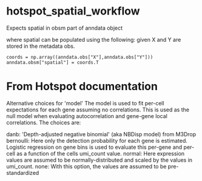 # hotspot_spatial_workflow
Expects spatial in obsm part of anndata object 

where spatial can be populated using the following: 
given X and Y are stored in the metadata obs. 

``` 
coords = np.array((anndata.obs["X"],anndata.obs["Y"]))
anndata.obsm["spatial"] = coords.T 
``` 

# From Hotspot documentation

Alternative choices for 'model'
The model is used to fit per-cell expectations for each gene assuming no correlations. This is used as the null model when evaluating autocorrelation and gene-gene local correlations. The choices are:

danb: 'Depth-adjusted negative binomial' (aka NBDisp model) from M3Drop
bernoulli: Here only the detection probability for each gene is estimated. Logistic regression on gene bins is used to evaluate this per-gene and per-cell as a function of the cells umi_count value.
normal: Here expression values are assumed to be normally-distributed and scaled by the values in umi_count.
none: With this option, the values are assumed to be pre-standardized 